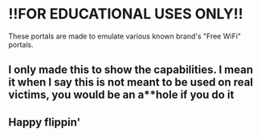 # !!FOR EDUCATIONAL USES ONLY!!
These portals are made to emulate various known brand's "Free WiFi" portals.

## I only made this to show the capabilities. I mean it when I say this is not meant to be used on real victims, you would be an a**hole if you do it

## Happy flippin'


